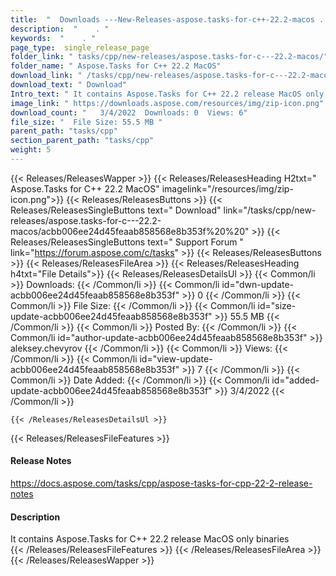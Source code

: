 ```yaml
---
title:  "  Downloads ---New-Releases-aspose.tasks-for-c++-22.2-macos . " 
description:  "    . " 
keywords:  "    . " 
page_type:  single_release_page
folder_link: " tasks/cpp/new-releases/aspose.tasks-for-c---22.2-macos/"
folder_name: " Aspose.Tasks for C++ 22.2 MacOS"
download_link: " /tasks/cpp/new-releases/aspose.tasks-for-c---22.2-macos/acbb006ee24d45feaab858568e8b353f"
download_text: " Download"
Intro_text: " It contains Aspose.Tasks for C++ 22.2 release MacOS only binaries"
image_link: " https://downloads.aspose.com/resources/img/zip-icon.png"
download_count: "   3/4/2022  Downloads: 0  Views: 6"
file_size: "  File Size: 55.5 MB "
parent_path: "tasks/cpp"
section_parent_path: "tasks/cpp"
weight: 5 
---
```


{{< Releases/ReleasesWapper >}}
  {{< Releases/ReleasesHeading H2txt=" Aspose.Tasks for C++ 22.2 MacOS" imagelink="/resources/img/zip-icon.png">}}
  {{< Releases/ReleasesButtons >}}
    {{< Releases/ReleasesSingleButtons text=" Download" link="/tasks/cpp/new-releases/aspose.tasks-for-c---22.2-macos/acbb006ee24d45feaab858568e8b353f%20%20" >}}
    {{< Releases/ReleasesSingleButtons text=" Support Forum " link="https://forum.aspose.com/c/tasks" >}}
  {{< Releases/ReleasesButtons >}}
  {{< Releases/ReleasesFileArea >}}
    {{< Releases/ReleasesHeading h4txt="File Details">}}
    {{< Releases/ReleasesDetailsUl >}}
            {{< Common/li  >}} Downloads: {{< /Common/li >}} 
      {{< Common/li id="dwn-update-acbb006ee24d45feaab858568e8b353f" >}} 0 {{< /Common/li >}} 
      {{< Common/li  >}} File Size: {{< /Common/li >}} 
      {{< Common/li id="size-update-acbb006ee24d45feaab858568e8b353f" >}} 55.5 MB {{< /Common/li >}} 
      {{< Common/li  >}} Posted By: {{< /Common/li >}} 
      {{< Common/li id="author-update-acbb006ee24d45feaab858568e8b353f" >}} aleksey.chevyrov {{< /Common/li >}} 
      {{< Common/li  >}} Views: {{< /Common/li >}} 
      {{< Common/li id="view-update-acbb006ee24d45feaab858568e8b353f" >}} 7 {{< /Common/li >}} 
      {{< Common/li  >}} Date Added: {{< /Common/li >}} 
      {{< Common/li id="added-update-acbb006ee24d45feaab858568e8b353f" >}} 3/4/2022 {{< /Common/li >}} 

    {{< /Releases/ReleasesDetailsUl >}}

  {{< Releases/ReleasesFileFeatures >}}
      <h4>Release Notes</h4><div><a href="https://docs.aspose.com/tasks/cpp/aspose-tasks-for-cpp-22-2-release-notes">https://docs.aspose.com/tasks/cpp/aspose-tasks-for-cpp-22-2-release-notes</a></div><h4>Description</h4><div class="HTMLDescription">It contains Aspose.Tasks for C++ 22.2 release MacOS only binaries</div>
  {{< /Releases/ReleasesFileFeatures >}}
 {{< /Releases/ReleasesFileArea >}}
{{< /Releases/ReleasesWapper >}}


